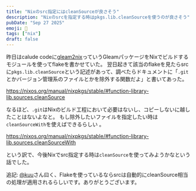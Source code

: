 ```yaml
---
title: "Nixのsrc指定にはcleanSourceが良さそう"
description: "Nixのsrcを指定する時はpkgs.lib.cleanSourceを使うのが良さそう"
pubDate: "Sep 27 2025"
emoji: 🦊
tags: ["nix"]
draft: false
---
```


昨日はcalude
codeに[gleam2nix](https://gleam2nix.foxgirl.engineering/)っていうGleamパッケージをNixでビルドするモジュールを使ってflakeを書かせていた。
翌日起きて該当のflakeを見たらsrcに`pkgs.lib.cleanSource`という記述があって、調べたらドキュメントに「`.git`とかバージョン管理系のファイルとかを除外する関数だよ」と書いてあった。

https://nixos.org/manual/nixpkgs/stable/#function-library-lib.sources.cleanSource

なるほど、`.git`はNixのビルド工程において必要はないし、コピーしないに越したことはないよなと。
もし除外したいファイルを指定したい時は`cleanSourceWith`を使えばできるらしい 。

https://nixos.org/manual/nixpkgs/stable/#function-library-lib.sources.cleanSourceWith

という訳で、今後Nixでsrc指定する時は`cleanSource`を使ってみようかなという話でした。

追記:
[@kuu](https://github.com/kuuote/)さん曰く、Flakeを使っているならsrcは自動的にcleanSource相当の処理が適用されるらしいです。ありがとうございます。
